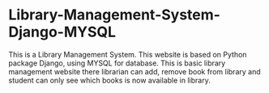 # Library-Management-System-Django-MYSQL

This is a Library Management System. This website is based on Python package Django, using MYSQL for database. This is basic library management website there librarian can add, remove book from library and student can only see which books is now available in library.
